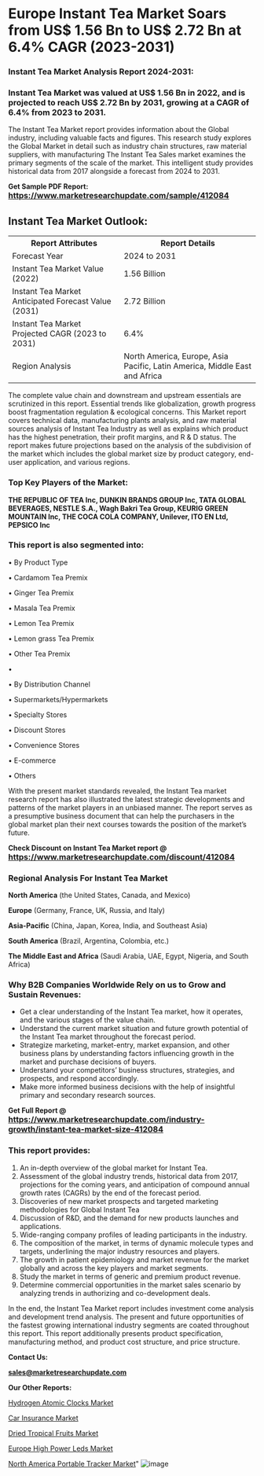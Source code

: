 # Europe Instant Tea Market Soars from US$ 1.56 Bn to US$ 2.72 Bn at 6.4% CAGR (2023-2031)

<strong><h3>Instant Tea Market Analysis Report 2024-2031:</h3></strong>

<strong><h3>Instant Tea Market was valued at US$ 1.56 Bn in 2022, and is projected to reach US$ 2.72 Bn by 2031, growing at a CAGR of 6.4% from 2023 to 2031.</h3></strong>

The Instant Tea Market report provides information about the Global industry, including valuable facts and figures. This research study explores the Global Market in detail such as industry chain structures, raw material suppliers, with manufacturing The Instant Tea Sales market examines the primary segments of the scale of the market. This intelligent study provides historical data from 2017 alongside a forecast from 2024 to 2031.

<strong>Get Sample PDF Report: <a href=https://www.marketresearchupdate.com/sample/412084><font size=3 color=#0000ff>https://www.marketresearchupdate.com/sample/412084</font></a></strong>

<html>
<body>

<h2>Instant Tea Market Outlook:</h2>

<table>
  <tr>
    <th>Report Attributes</th>
    <th>Report Details</th>
  </tr>
  <tr>
    <td>Forecast Year</td>
    <td>2024 to 2031</td>
  </tr>
  <tr>
    <td>Instant Tea Market Value (2022)</td>
    <td>1.56 Billion</td>
  </tr>
  <tr>
    <td>Instant Tea Market Anticipated Forecast Value (2031)</td>
    <td>2.72 Billion</td>
  </tr>
  <tr>
    <td>Instant Tea Market Projected CAGR (2023 to 2031)</td>
    <td>6.4%</td>
  </tr>
  <tr>
    <td>Region Analysis</td>
    <td>North America, Europe, Asia Pacific, Latin America, Middle East and Africa</td>
  </tr>
</table>

</body>
</html>

The complete value chain and downstream and upstream essentials are scrutinized in this report. Essential trends like globalization, growth progress boost fragmentation regulation &amp; ecological concerns. This Market report covers technical data, manufacturing plants analysis, and raw material sources analysis of Instant Tea Industry as well as explains which product has the highest penetration, their profit margins, and R & D status. The report makes future projections based on the analysis of the subdivision of the market which includes the global market size by product category, end-user application, and various regions.

<strong><h3>Top Key Players of the Market:</h3></strong>

<strong>THE REPUBLIC OF TEA Inc, DUNKIN BRANDS GROUP Inc, TATA GLOBAL BEVERAGES, NESTLE S.A., Wagh Bakri Tea Group, KEURIG GREEN MOUNTAIN Inc, THE COCA COLA COMPANY, Unilever, ITO EN Ltd, PEPSICO Inc</strong>

<strong><h3>This report is also segmented into:</h3></strong>

• By Product Type 

• Cardamom Tea Premix

• Ginger Tea Premix

• Masala Tea Premix

• Lemon Tea Premix

• Lemon grass Tea Premix

• Other Tea Premix

• 

• By Distribution Channel 

• Supermarkets/Hypermarkets

• Specialty Stores

• Discount Stores

• Convenience Stores

• E-commerce

• Others

With the present market standards revealed, the Instant Tea market research report has also illustrated the latest strategic developments and patterns of the market players in an unbiased manner. The report serves as a presumptive business document that can help the purchasers in the global market plan their next courses towards the position of the market’s future.

<strong>Check Discount on Instant Tea Market report @ <a href=https://www.marketresearchupdate.com/discount/412084><font size=3 color=#0000ff>https://www.marketresearchupdate.com/discount/412084</font></a></strong>

<strong><h3>Regional Analysis For Instant Tea Market</h3></strong>

<strong>North America</strong> (the United States, Canada, and Mexico)

<strong>Europe</strong> (Germany, France, UK, Russia, and Italy)

<strong>Asia-Pacific</strong> (China, Japan, Korea, India, and Southeast Asia)

<strong>South America</strong> (Brazil, Argentina, Colombia, etc.)

<strong>The Middle East and Africa</strong> (Saudi Arabia, UAE, Egypt, Nigeria, and South Africa)

<strong><h3>Why B2B Companies Worldwide Rely on us to Grow and Sustain Revenues:</h3></strong>
<ul>
  <li>Get a clear understanding of the Instant Tea market, how it operates, and the various stages of the value chain.</li>
  <li>Understand the current market situation and future growth potential of the Instant Tea market throughout the forecast period.</li>
  <li>Strategize marketing, market-entry, market expansion, and other business plans by understanding factors influencing growth in the market and purchase decisions of buyers.</li>
  <li>Understand your competitors’ business structures, strategies, and prospects, and respond accordingly.</li>
  <li>Make more informed business decisions with the help of insightful primary and secondary research sources.</li>
</ul>

<strong>Get Full Report @ <a href=https://www.marketresearchupdate.com/industry-growth/instant-tea-market-size-412084><font size=3 color=#0000ff>https://www.marketresearchupdate.com/industry-growth/instant-tea-market-size-412084</font></a></strong>

<strong><h3>This report provides:</h3></strong>
<ol>
  <li>An in-depth overview of the global market for Instant Tea.</li>
  <li>Assessment of the global industry trends, historical data from 2017, projections for the coming years, and anticipation of compound annual growth rates (CAGRs) by the end of the forecast period.</li>
  <li>Discoveries of new market prospects and targeted marketing methodologies for Global Instant Tea</li>
  <li>Discussion of R&amp;D, and the demand for new products launches and applications.</li>
  <li>Wide-ranging company profiles of leading participants in the industry.</li>
  <li>The composition of the market, in terms of dynamic molecule types and targets, underlining the major industry resources and players.</li>
  <li>The growth in patient epidemiology and market revenue for the market globally and across the key players and market segments.</li>
  <li>Study the market in terms of generic and premium product revenue.</li>
  <li>Determine commercial opportunities in the market sales scenario by analyzing trends in authorizing and co-development deals.</li>
</ol>

In the end, the Instant Tea Market report includes investment come analysis and development trend analysis. The present and future opportunities of the fastest growing international industry segments are coated throughout this report. This report additionally presents product specification, manufacturing method, and product cost structure, and price structure.

<strong>Contact Us:</strong>

<strong>sales@marketresearchupdate.com</strong>

<strong>Our Other Reports:</strong>

<a href=https://www.linkedin.com/pulse/hydrogen-atomic-clocks-market-analyzing-latest-developments>Hydrogen Atomic Clocks Market</a>

<a href=https://www.linkedin.com/pulse/car-insurance-market-witness-huge-growth-2027-size-trends>Car Insurance Market</a>

<a href=https://www.linkedin.com/pulse/dried-tropical-fruits-market-2023-analysis-growth-drivers>Dried Tropical Fruits Market</a>

<a href=https://www.linkedin.com/pulse/europe-high-power-leds-market-analysis-2023>Europe High Power Leds Market</a>

<a href=https://www.linkedin.com/pulse/north-america-portable-tracker-market-size-scope-top>North America Portable Tracker Market</a>"
![image](https://github.com/rutujamande/Market-Report-Analysis/assets/158454097/440d37c1-7b4e-4c3e-8cbe-3ca782751fd6)
